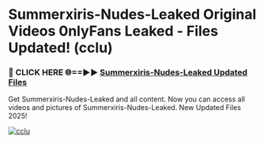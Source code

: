 # Summerxiris-Nudes-Leaked Original Videos 0nlyFans Leaked - Files Updated! (cclu)

<h3>🔴 CLICK HERE 🌐==►► <a href="https://tinyurl.com/4mcuefdz" rel="nofollow">Summerxiris-Nudes-Leaked Updated Files</a></h3>

Get Summerxiris-Nudes-Leaked and all content. Now you can access all videos and pictures of Summerxiris-Nudes-Leaked. New Updated Files 2025!

[![cclu](https://i.imgur.com/StAQSOY.gif)](https://tinyurl.com/4mcuefdz)
